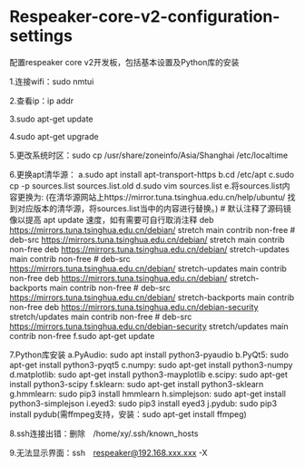 # Respeaker-core-v2-configuration-settings
配置respeaker core v2开发板，包括基本设置及Python库的安装

1.连接wifi：sudo nmtui

2.查看ip：ip addr

3.sudo apt-get update

4.sudo apt-get upgrade

5.更改系统时区：sudo cp /usr/share/zoneinfo/Asia/Shanghai /etc/localtime

6.更换apt清华源：
  a.sudo apt install apt-transport-https
  b.cd /etc/apt
  c.sudo cp -p sources.list sources.list.old
  d.sudo vim sources.list
  e.将sources.list内容更换为:
  (在清华源网站上https://mirror.tuna.tsinghua.edu.cn/help/ubuntu/ 找到对应版本的清华源，将sources.list当中的内容进行替换。)
    # 默认注释了源码镜像以提高 apt update 速度，如有需要可自行取消注释
    deb https://mirrors.tuna.tsinghua.edu.cn/debian/ stretch main contrib non-free
    # deb-src https://mirrors.tuna.tsinghua.edu.cn/debian/ stretch main contrib non-free
    deb https://mirrors.tuna.tsinghua.edu.cn/debian/ stretch-updates main contrib non-free
    # deb-src https://mirrors.tuna.tsinghua.edu.cn/debian/ stretch-updates main contrib non-free
    deb https://mirrors.tuna.tsinghua.edu.cn/debian/ stretch-backports main contrib non-free
    # deb-src https://mirrors.tuna.tsinghua.edu.cn/debian/ stretch-backports main contrib non-free
    deb https://mirrors.tuna.tsinghua.edu.cn/debian-security stretch/updates main contrib non-free
    # deb-src https://mirrors.tuna.tsinghua.edu.cn/debian-security stretch/updates main contrib non-free
  f.sudo apt-get update

7.Python库安装
  a.PyAudio: sudo apt install python3-pyaudio
  b.PyQt5: sudo apt-get install python3-pyqt5
  c.numpy: sudo apt-get install python3-numpy
  d.matplotlib: sudo apt-get install python3-mayplotlib
  e.scipy: sudo apt-get install python3-scipy
  f.sklearn: sudo apt-get install python3-sklearn
  g.hmmlearn: sudo pip3 install hmmlearn
  h.simplejson: sudo apt-get install python3-simplejson
  i.eyed3: sudo pip3 install eyed3
  j.pydub: sudo pip3 install pydub(需ffmpeg支持，安装：sudo apt-get install ffmpeg) 
  
8.ssh连接出错：删除　/home/xy/.ssh/known_hosts

9.无法显示界面：ssh　respeaker@192.168.xxx.xxx -X
